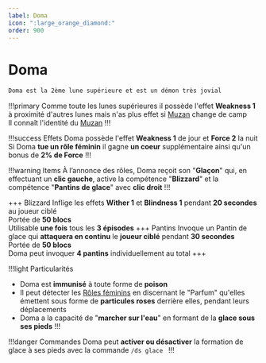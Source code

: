 ```yaml
---
label: Doma
icon: ":large_orange_diamond:"
order: 900
---
```


# Doma

```txt
Doma est la 2ème lune supérieure et est un démon très jovial
```

!!!primary
Comme toute les lunes supérieures il possède l'effet **Weakness 1** à proximité d'autres lunes mais n'as plus effet si [Muzan](./muzan) change de camp <br>
Il connaît l'identité du [Muzan](./muzan)
!!!

!!!success Effets
Doma possède l'effet **Weakness 1** de jour et **Force 2** la nuit <br>
Si Doma **tue un rôle féminin** il gagne **un coeur** supplémentaire ainsi qu'un bonus de **2% de Force**
!!!

!!!warning Items
À l’annonce des rôles, Doma reçoit son "**Glaçon**" qui, en effectuant un **clic gauche**, active la compétence "**Blizzard**" et la compétence "**Pantins de glace**" avec **clic droit**
!!!

+++ Blizzard
Inflige les effets **Wither 1** et **Blindness 1** pendant **20 secondes** au joueur ciblé <br>
Portée de **50 blocs** <br>
Utilisable **une fois** tous les **3 épisodes**
+++ Pantins
Invoque un Pantin de glace qui **attaquera en continu** le **joueur ciblé** pendant **30 secondes** <br>
Portée de **50 blocs** <br>
Doma peut invoquer **4 pantins** individuellement au total
+++

!!!light Particularités
- Doma est **immunisé** à toute forme de **poison**
- Il peut détecter les [Rôles féminins](/demonslayer-uhc/divers/rf) en discernant le "Parfum" qu'elles émettent sous forme de **particules roses** derrière elles, pendant leurs déplacements
- Doma a la capacité de "**marcher sur l'eau**" en formant de la **glace sous ses pieds**
!!!

!!!danger Commandes
Doma peut **activer ou désactiver** la formation de glace à ses pieds avec la commande ```/ds glace ```
!!!
